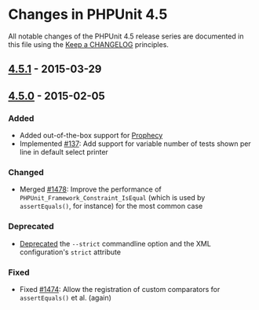 # Changes in PHPUnit 4.5

All notable changes of the PHPUnit 4.5 release series are documented in this file using the [Keep a CHANGELOG](http://keepachangelog.com/) principles.

## [4.5.1] - 2015-03-29

## [4.5.0] - 2015-02-05

### Added

* Added out-of-the-box support for [Prophecy](https://github.com/phpspec/prophecy)
* Implemented [#137](https://github.com/sebastianbergmann/phpunit/issues/137): Add support for variable number of tests shown per line in default select printer

### Changed

* Merged [#1478](https://github.com/sebastianbergmann/phpunit/issues/1478): Improve the performance of `PHPUnit_Framework_Constraint_IsEqual` (which is used by `assertEquals()`, for instance) for the most common case

### Deprecated

* [Deprecated](https://github.com/sebastianbergmann/phpunit/commit/7abe7796f77b13fdf3cfc506fb987d6c2ab477f5) the `--strict` commandline option and the XML configuration's `strict` attribute

### Fixed

* Fixed [#1474](https://github.com/sebastianbergmann/phpunit/issues/1474): Allow the registration of custom comparators for `assertEquals()` et al. (again)

[4.5.1]: https://github.com/sebastianbergmann/phpunit/compare/4.5.0...4.5.1
[4.5.0]: https://github.com/sebastianbergmann/phpunit/compare/4.4...4.5.0

